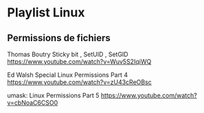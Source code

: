 # Playlist Linux

## Permissions de fichiers

Thomas Boutry Sticky bit , SetUID , SetGID
https://www.youtube.com/watch?v=Wuv5S2IqiWQ


Ed Walsh Special Linux Permissions Part 4
https://www.youtube.com/watch?v=zU43cReOBsc

umask: Linux Permissions Part 5
https://www.youtube.com/watch?v=cbNoaC6CSO0